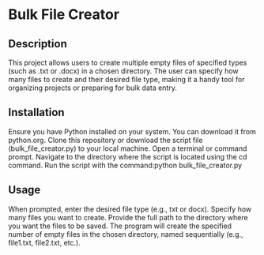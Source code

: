 # Bulk File Creator

## Description
This project allows users to create multiple empty files of specified types (such as .txt or .docx) in a chosen directory. The user can specify how many files to create and their desired file type, making it a handy tool for organizing projects or preparing for bulk data entry.

## Installation
Ensure you have Python installed on your system. You can download it from python.org.
Clone this repository or download the script file (bulk_file_creator.py) to your local machine.
Open a terminal or command prompt.
Navigate to the directory where the script is located using the cd command.
Run the script with the command:python bulk_file_creator.py

## Usage
When prompted, enter the desired file type (e.g., txt or docx).
Specify how many files you want to create.
Provide the full path to the directory where you want the files to be saved.
The program will create the specified number of empty files in the chosen directory, named sequentially (e.g., file1.txt, file2.txt, etc.).
